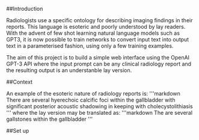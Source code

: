 ##Introduction

Radiologists use a specific ontology for describing imaging findings in their reports. This language is esoteric and poorly understood by lay readers.
With the advent of few shot learning natural language models such as GPT3, it is now possible to train networks to convert input text into output text in a parameterised fashion, using only a few training examples.

The aim of this project is to build a simple web interface using the OpenAI GPT-3 API where the input prompt can be any clinical radiology report and the resulting output is an understanble lay version.

##Context

An example of the esoteric nature of radiology reports is:
'''markdown
There are several hyerechoic calcific foci within the gallbladder with significant posterior acoustic shadowing in keeping with cholecystolithiasis
'''
where the lay version may be translated as:
'''markdown
The are several gallstones within the gallbladder
'''

##Set up


